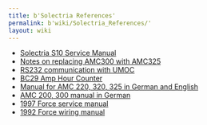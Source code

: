 ```yaml
---
title: b'Solectria References'
permalink: b'wiki/Solectria_References/'
layout: wiki
---
```


-   [Solectria S10 Service
    Manual](http://aaron.boim.com/EV/Solectria_S10_Service.pdf)
-   [Notes on replacing AMC300 with
    AMC325](http://aaron.boim.com/EV/TimHastrup1992forceNotes.pdf)
-   [RS232 communication with
    UMOC](http://aaron.boim.com/EV/how_to_communicate_w_your_UMOC_w_hyperterminal_rev1.doc)
-   [BC29 Amp Hour
    Counter](http://aaron.boim.com/EV/BC29ampHourCounter.PDF)
-   [Manual for AMC 220, 320, 325 in German and
    English](http://aaron.boim.com/EV/AMCxxx_16.PDF)
-   [AMC 200, 300 manual in
    German](http://aaron.boim.com/EV/AMC200_300_01.pdf)
-   [1997 Force service
    manual](http://aaron.boim.com/EV/1997_Force_Service_Manual.pdf)
-   [1992 Force wiring
    manual](http://aaron.boim.com/EV/1992_Force_Wiring.pdf)
